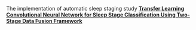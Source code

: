 The implementation of automatic sleep staging study
[**Transfer Learning Convolutional Neural Network for Sleep Stage Classification Using Two-Stage Data Fusion Framework**](https://ieeexplore.ieee.org/abstract/document/9207894)



